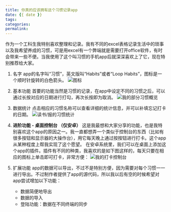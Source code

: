 ```yaml
---
title: 你真的应该拥有这个习惯记录app
date: {{ date }}
tags:
categories: 
permalink: 
---
```


作为一个工科生我特别喜欢整理和记录。我有不同的excel表格记录生活中的琐事以及我希望养成的习惯，可是用excel有一个弊端就是需要打开office软件，有时会带来一些不便。当我使用了这个叫习惯的手机app后就深深喜欢上了它，现在特别推荐给大家。

1. 名字
app的名字叫“习惯”，英文版叫“Habits”或者“Loop Habits”，图标是一个顺时针旋转的白色箭头。
![图标](https://upload-images.jianshu.io/upload_images/4815334-73ea17ccbf4c8492.png?imageMogr2/auto-orient/strip%7CimageView2/2/w/1240)

1. 基本功能
首要的功能当然是习惯的记录，在app中设定不同的习惯之后，可以通过长按对应的日期进行打勾，再次长按即为取消。
![我的部分习惯概览](https://upload-images.jianshu.io/upload_images/4815334-aa64bd058afed817.png?imageMogr2/auto-orient/strip%7CimageView2/2/w/1240)

1. 数据统计
点击相应的习惯名称可以查看详细的统计信息，并可以补填忘记打卡的日期。
![读书/报的习惯统计](https://upload-images.jianshu.io/upload_images/4815334-9480e23bdea48303.jpg?imageMogr2/auto-orient/strip%7CimageView2/2/w/1240)

1. **进阶功能 - 桌面控制台 （仅安卓）**
这是我最想和大家分享的功能，也是我特别喜欢这个app的原因之一。我一直都想弄一个类似于控制台的东西（比如有很多按钮和显示器的大操作台），用它每天晚上通过按按钮进行打卡。这个app从某种程度上帮我实现了这个愿望。
在安卓系统里，我们可以在桌面上添加这个app的插件。插件有不同的种类，我喜欢的是如下图这样的，每天只要在相应的图标上单击即可打卡，非常方便：
![我的打卡控制台](https://upload-images.jianshu.io/upload_images/4815334-0002032c901ed779.jpg?imageMogr2/auto-orient/strip%7CimageView2/2/w/1240)

1. 扩展功能
app的数据可以导出，不过不是特别方便，因为需要对每个习惯一一进行导出。不过制作者提供了app的源代码，所以我以后有空的时候希望对app尝试增加以下功能：
    - 数据简便地导出
    - 数据的导入
    - 登陆功能：数据在不同终端的同步

